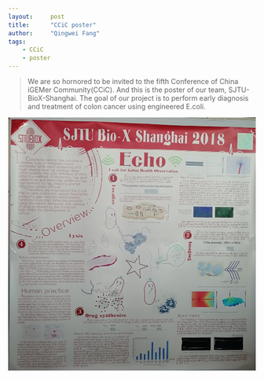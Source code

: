 ```yaml
---
layout:     post
title:      "CCiC poster"
author:     "Qingwei Fang"
tags:
    - CCiC
    - poster
---
```

> We are so hornored to be invited to the fifth Conference of China iGEMer Community(CCiC). And this is the poster of our team, SJTU-BioX-Shanghai. The goal of our project is to perform early diagnosis and treatment of colon cancer using engineered E.coli.

<!--more-->

![CCiC poster](/assets/img/CCiC_poster2.jpg)
